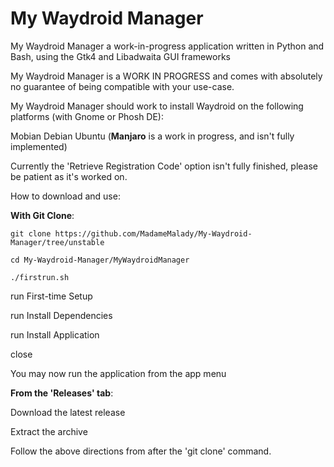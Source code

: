 # My Waydroid Manager    

My Waydroid Manager a work-in-progress application written in Python and Bash, using the Gtk4 and Libadwaita GUI frameworks

My Waydroid Manager is a WORK IN PROGRESS and comes with absolutely no guarantee of being compatible with your use-case.

My Waydroid Manager should work to install Waydroid on the following platforms (with Gnome or Phosh DE):

Mobian 
Debian
Ubuntu
(**Manjaro** is a work in progress, and isn't fully implemented)

Currently the 'Retrieve Registration Code' option isn't fully finished, please be patient as it's worked on.

How to download and use:

**With Git Clone**:

    git clone https://github.com/MadameMalady/My-Waydroid-Manager/tree/unstable

    cd My-Waydroid-Manager/MyWaydroidManager

    ./firstrun.sh

run First-time Setup

run Install Dependencies

run Install Application

close

You may now run the application from the app menu

**From the 'Releases' tab**:

Download the latest release

Extract the archive

Follow the above directions from after the 'git clone' command.
